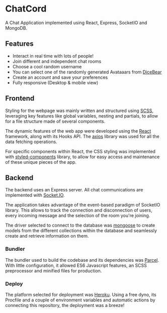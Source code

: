 # ChatCord

A Chat Application implemented using React, Express, SocketIO and MongoDB.

## Features

- Interact in real time with lots of people!
- Join different and independent chat rooms
- Choose a cool random username
- You can select one of the randomly generated Avataaars from [DiceBear](https://avatars.dicebear.com/)
- Create an account and save your preferences
- Fully responsive (Desktop & mobile view)

## Frontend

Styling for the webpage was mainly written and structured using [SCSS](https://sass-lang.com/), leveraging key features like global variables, nesting and partials, to allow for a file structure made of several components.

The dynamic features of the web app were developed using the [React](https://reactjs.org/) framework, along with its Hooks API. The [axios](https://github.com/axios/axios) library was used for all the data fetching operations.

For specific components within React, the CSS styling was implemented with [styled-components](https://styled-components.com/) library, to allow for easy access and maintenance of these unique pieces of the app.

## Backend

The backend uses an Express server. All chat communications are implemented with [Socket.IO](https://socket.io/).

The application takes advantage of the event-based paradigm of SocketIO library. This allows to track the connection and disconnection of users, every incoming message and the selection of the room you're joining.

The driver selected to connect to the database was [mongoose](https://mongoosejs.com/) to create models from the different collections within the database and seamlessly create and retrieve information on them.

### Bundler

The bundler used to build the codebase and its dependencies was [Parcel](https://parceljs.org/). With little configuration, it allowed ES6 Javascript features, an SCSS preprocessor and minified files for production.

### Deploy

The platform selected for deployment was [Heroku](https://www.heroku.com/home). Using a free dyno, its Procfile and a couple of environment variables and automatic actions by connecting this repository, the deployment was a breeze!